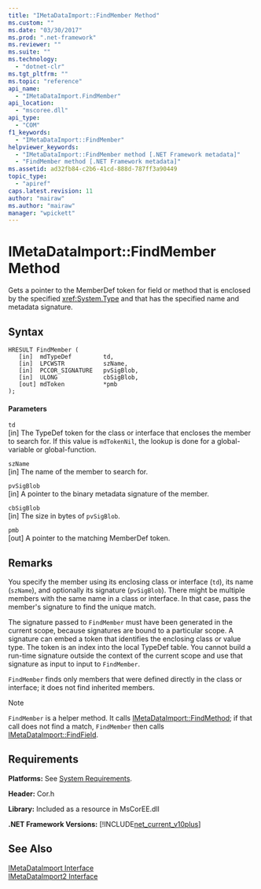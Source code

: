 ```yaml
---
title: "IMetaDataImport::FindMember Method"
ms.custom: ""
ms.date: "03/30/2017"
ms.prod: ".net-framework"
ms.reviewer: ""
ms.suite: ""
ms.technology: 
  - "dotnet-clr"
ms.tgt_pltfrm: ""
ms.topic: "reference"
api_name: 
  - "IMetaDataImport.FindMember"
api_location: 
  - "mscoree.dll"
api_type: 
  - "COM"
f1_keywords: 
  - "IMetaDataImport::FindMember"
helpviewer_keywords: 
  - "IMetaDataImport::FindMember method [.NET Framework metadata]"
  - "FindMember method [.NET Framework metadata]"
ms.assetid: ad32fb84-c2b6-41cd-888d-787ff3a90449
topic_type: 
  - "apiref"
caps.latest.revision: 11
author: "mairaw"
ms.author: "mairaw"
manager: "wpickett"
---
```

# IMetaDataImport::FindMember Method
Gets a pointer to the MemberDef token for field or method that is enclosed by the specified <xref:System.Type> and that has the specified name and metadata signature.  
  
## Syntax  
  
```  
HRESULT FindMember (  
   [in]  mdTypeDef         td,  
   [in]  LPCWSTR           szName,   
   [in]  PCCOR_SIGNATURE   pvSigBlob,   
   [in]  ULONG             cbSigBlob,   
   [out] mdToken           *pmb  
);  
```  
  
#### Parameters  
 `td`  
 [in] The TypeDef token for the class or interface that encloses the member to search for. If this value is `mdTokenNil`, the lookup is done for a global-variable or global-function.  
  
 `szName`  
 [in] The name of the member to search for.  
  
 `pvSigBlob`  
 [in] A pointer to the binary metadata signature of the member.  
  
 `cbSigBlob`  
 [in] The size in bytes of `pvSigBlob`.  
  
 `pmb`  
 [out] A pointer to the matching MemberDef token.  
  
## Remarks  
 You specify the member using its enclosing class or interface (`td`), its name (`szName`), and optionally its signature (`pvSigBlob`). There might be multiple members with the same name in a class or interface. In that case, pass the member's signature to find the unique match.  
  
 The signature passed to `FindMember` must have been generated in the current scope, because signatures are bound to a particular scope. A signature can embed a token that identifies the enclosing class or value type. The token is an index into the local TypeDef table. You cannot build a run-time signature outside the context of the current scope and use that signature as input to input to `FindMember`.  
  
 `FindMember` finds only members that were defined directly in the class or interface; it does not find inherited members.  
  
> [!NOTE]
>  `FindMember` is a helper method. It calls [IMetaDataImport::FindMethod](../../../../docs/framework/unmanaged-api/metadata/imetadataimport-findmethod-method.md); if that call does not find a match, `FindMember` then calls [IMetaDataImport::FindField](../../../../docs/framework/unmanaged-api/metadata/imetadataimport-findfield-method.md).  
  
## Requirements  
 **Platforms:** See [System Requirements](../../../../docs/framework/get-started/system-requirements.md).  
  
 **Header:** Cor.h  
  
 **Library:** Included as a resource in MsCorEE.dll  
  
 **.NET Framework Versions:** [!INCLUDE[net_current_v10plus](../../../../includes/net-current-v10plus-md.md)]  
  
## See Also  
 [IMetaDataImport Interface](../../../../docs/framework/unmanaged-api/metadata/imetadataimport-interface.md)   
 [IMetaDataImport2 Interface](../../../../docs/framework/unmanaged-api/metadata/imetadataimport2-interface.md)
